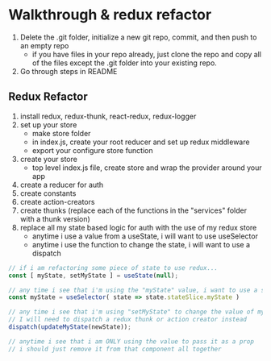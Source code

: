 # Walkthrough & redux refactor
1. Delete the .git folder, initialize a new git repo, commit, and then push to an empty repo
    - if you have files in your repo already, just clone the repo and copy all of the files except the .git folder into your existing repo.
2. Go through steps in README




## Redux Refactor
1. install redux, redux-thunk, react-redux, redux-logger
2. set up your store
    - make store folder
    - in index.js, create your root reducer and set up redux middleware
    - export your configure store function
3. create your store
    - top level index.js file, create store and wrap the provider around your app
4. create a reducer for auth
5. create constants
6. create action-creators
7. create thunks (replace each of the functions in the "services" folder with a thunk version)
8. replace all my state based logic for auth with the use of my redux store
    - anytime i use a value from a useState, i will want to use useSelector 
    - anytime i use the function to change the state, i will want to use a dispatch

```javascript
// if i am refactoring some piece of state to use redux...
const [ myState, setMyState ] = useState(null);

// any time i see that i'm using the "myState" value, i want to use a selector instead to get the value from my redux store
const myState = useSelector( state => state.stateSlice.myState )

// any time i see that i'm using "setMyState" to change the value of myState
// I will need to dispatch a redux thunk or action creator instead
dispatch(updateMyState(newState));

// anytime i see that i am ONLY using the value to pass it as a prop
// i should just remove it from that component all together
```
